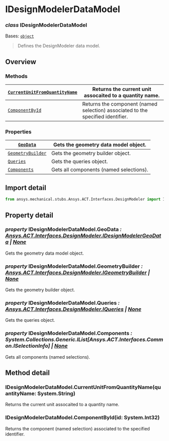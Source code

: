 <a id="idesignmodelerdatamodel"></a>

# IDesignModelerDataModel

<a id="IDesignModelerDataModel"></a>

### *class* IDesignModelerDataModel

Bases: [`object`](https://docs.python.org/3/library/functions.html#object)

> Defines the DesignModeler data model.

> <!-- !! processed by numpydoc !! -->

<a id="overview"></a>

## Overview

### Methods

| [`CurrentUnitFromQuantityName`](#IDesignModelerDataModel.CurrentUnitFromQuantityName)   | Returns the current unit assocaited to a quantity name.                         |
|-----------------------------------------------------------------------------------------|---------------------------------------------------------------------------------|
| [`ComponentById`](#IDesignModelerDataModel.ComponentById)                               | Returns the component (named selection) associated to the specified identifier. |

### Properties

| [`GeoData`](#IDesignModelerDataModel.GeoData)                 | Gets the geometry data model object.    |
|---------------------------------------------------------------|-----------------------------------------|
| [`GeometryBuilder`](#IDesignModelerDataModel.GeometryBuilder) | Gets the geometry builder object.       |
| [`Queries`](#IDesignModelerDataModel.Queries)                 | Gets the queries object.                |
| [`Components`](#IDesignModelerDataModel.Components)           | Gets all components (named selections). |

<a id="import-detail"></a>

## Import detail

```python
from ansys.mechanical.stubs.Ansys.ACT.Interfaces.DesignModeler import IDesignModelerDataModel
```

<a id="property-detail"></a>

## Property detail

<a id="IDesignModelerDataModel.GeoData"></a>

### *property* IDesignModelerDataModel.GeoData *: [Ansys.ACT.Interfaces.DesignModeler.IDesignModelerGeoData](IDesignModelerGeoData.md#IDesignModelerGeoData) | [None](https://docs.python.org/3/library/constants.html#None)*

Gets the geometry data model object.

<!-- !! processed by numpydoc !! -->

<a id="IDesignModelerDataModel.GeometryBuilder"></a>

### *property* IDesignModelerDataModel.GeometryBuilder *: [Ansys.ACT.Interfaces.DesignModeler.IGeometryBuilder](IGeometryBuilder.md#IGeometryBuilder) | [None](https://docs.python.org/3/library/constants.html#None)*

Gets the geometry builder object.

<!-- !! processed by numpydoc !! -->

<a id="IDesignModelerDataModel.Queries"></a>

### *property* IDesignModelerDataModel.Queries *: [Ansys.ACT.Interfaces.DesignModeler.IQueries](IQueries.md#IQueries) | [None](https://docs.python.org/3/library/constants.html#None)*

Gets the queries object.

<!-- !! processed by numpydoc !! -->

<a id="IDesignModelerDataModel.Components"></a>

### *property* IDesignModelerDataModel.Components *: System.Collections.Generic.IList[Ansys.ACT.Interfaces.Common.ISelectionInfo] | [None](https://docs.python.org/3/library/constants.html#None)*

Gets all components (named selections).

<!-- !! processed by numpydoc !! -->

<a id="method-detail"></a>

## Method detail

<a id="IDesignModelerDataModel.CurrentUnitFromQuantityName"></a>

### IDesignModelerDataModel.CurrentUnitFromQuantityName(quantityName: System.String)

Returns the current unit assocaited to a quantity name.

<!-- !! processed by numpydoc !! -->

<a id="IDesignModelerDataModel.ComponentById"></a>

### IDesignModelerDataModel.ComponentById(id: System.Int32)

Returns the component (named selection) associated to the specified identifier.

<!-- !! processed by numpydoc !! -->
